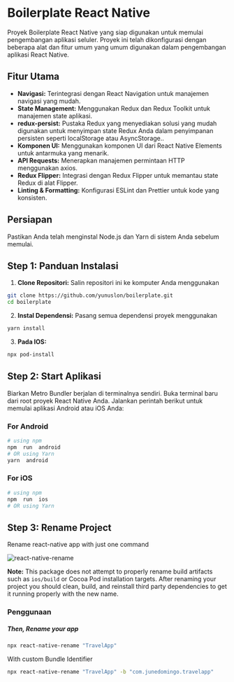 # Boilerplate React Native

Proyek Boilerplate React Native yang siap digunakan untuk memulai pengembangan aplikasi seluler. Proyek ini telah dikonfigurasi dengan beberapa alat dan fitur umum yang umum digunakan dalam pengembangan aplikasi React Native.

## Fitur Utama

- **Navigasi:** Terintegrasi dengan React Navigation untuk manajemen navigasi yang mudah.
- **State Management:** Menggunakan Redux dan Redux Toolkit untuk manajemen state aplikasi.
- **redux-persist:** Pustaka Redux yang menyediakan solusi yang mudah digunakan untuk menyimpan state Redux Anda dalam penyimpanan persisten seperti localStorage atau AsyncStorage..
- **Komponen UI:** Menggunakan komponen UI dari React Native Elements untuk antarmuka yang menarik.
- **API Requests:** Menerapkan manajemen permintaan HTTP menggunakan axios.
- **Redux Flipper:** Integrasi dengan Redux Flipper untuk memantau state Redux di alat Flipper.
- **Linting & Formatting:** Konfigurasi ESLint dan Prettier untuk kode yang konsisten.

## Persiapan

Pastikan Anda telah menginstal Node.js dan Yarn di sistem Anda sebelum memulai.

## Step 1: Panduan Instalasi

1. **Clone Repositori:** Salin repositori ini ke komputer Anda menggunakan 

```bash
git clone https://github.com/yunuslon/boilerplate.git
cd boilerplate
```
2. **Instal Dependensi:** Pasang semua dependensi proyek menggunakan
 ```bash
 yarn install
 ```
 3. **Pada IOS:**
 ```bash
 npx pod-install
 ```
 
 ##  Step 2: Start Aplikasi
 
Biarkan Metro Bundler berjalan di terminalnya sendiri. Buka terminal baru dari root proyek React Native Anda. Jalankan perintah berikut untuk memulai aplikasi Android atau iOS Anda:
###  For Android
```bash
# using npm
npm  run  android
# OR using Yarn
yarn  android
```
###  For iOS
```bash
# using npm
npm  run  ios
# OR using Yarn
```
 ##  Step 3: Rename Project
 Rename react-native app with just one command

![react-native-rename](https://cloud.githubusercontent.com/assets/5106887/24444940/cbcb0a58-149a-11e7-9714-2c7bf5254b0d.gif)
  
**Note:** This package does not attempt to properly rename build artifacts such as `ios/build` or Cocoa Pod installation targets. After renaming your project you should clean, build, and reinstall third party dependencies to get it running properly with the new name.
### Penggunaan
##### Then, Rename your app
```bash
npx react-native-rename "TravelApp"
```
With custom Bundle Identifier
```bash
npx react-native-rename "TravelApp" -b "com.junedomingo.travelapp"
```